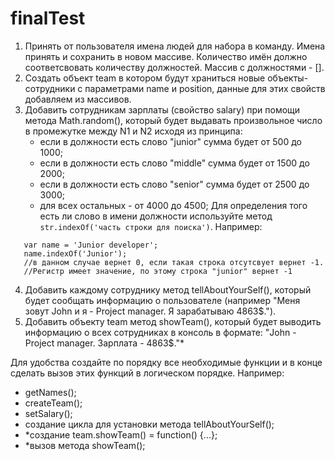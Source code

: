 # finalTest

1. Принять от пользователя имена людей для набора в команду. Имена принять и сохранить в новом массиве. Количество имён должно соответсвовать количеству должностей. Массив с должностями - [].
2. Создать объект team в котором будут храниться новые объекты-сотрудники с параметрами name и position, данные для этих свойств добавляем из массивов.
3. Добавить сотрудникам зарплаты (свойство salary) при помощи метода Math.random(), который будет выдавать произвольное число в промежутке между N1 и N2 исходя из принципа:
   - если в должности есть слово "junior" сумма будет от 500 до 1000;
   - если в должности есть слово "middle" сумма будет от 1500 до 2000;
   - если в должности есть слово "senior" сумма будет от 2500 до 3000;
   - для всех остальных - от 4000 до 4500;
Для определения того есть ли слово в имени должности используйте метод ```str.indexOf('часть строки для поиска')```. Например:
```
   var name = 'Junior developer';
   name.indexOf('Junior'); 
   //в данном случае вернет 0, если такая строка отсутсвует вернет -1. 
   //Регистр имеет значение, по этому строка "junior" вернет -1
```
4. Добавить каждому сотруднику метод tellAboutYourSelf(), который будет сообщать информацию о пользователе (например "Меня зовут John и я - Project manager. Я зарабатываю 4863$.").
5. Добавить объекту team метод showTeam(), который будет выводить информацию о всех сотрудниках в консоль в формате: "John - Project manager. Зарплата - 4863$."*

Для удобства создайте по порядку все необходимые функции и в конце сделать вызов этих функций в логическом порядке. Например:
   - getNames();
   - createTeam();
   - setSalary();
   - создание цикла для установки метода tellAboutYourSelf();
   - *создание team.showTeam() = function() {...};
   - *вызов метода showTeam();
